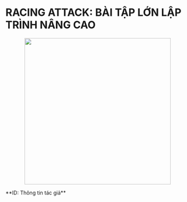 # RACING ATTACK: BÀI TẬP LỚN LẬP TRÌNH NÂNG CAO
<p align="center">
  <img src="https://github.com/user-attachments/assets/05c20436-05d2-4885-a43a-fa26a56ec70c" width="400">
</p>
**ID: Thông tin tác giả**  








